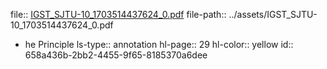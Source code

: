 file:: [IGST_SJTU-10_1703514437624_0.pdf](../assets/IGST_SJTU-10_1703514437624_0.pdf)
file-path:: ../assets/IGST_SJTU-10_1703514437624_0.pdf

- he Principle
  ls-type:: annotation
  hl-page:: 29
  hl-color:: yellow
  id:: 658a436b-2bb2-4455-9f65-8185370a6dee